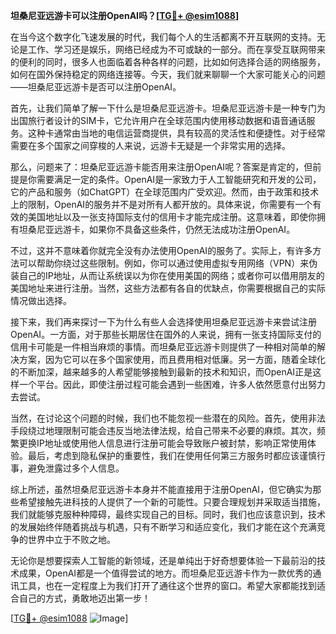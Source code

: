 **坦桑尼亚远游卡可以注册OpenAI吗？[[TG💪+ @esim1088](https://t.me/s/esim1088)]**

在当今这个数字化飞速发展的时代，我们每个人的生活都离不开互联网的支持。无论是工作、学习还是娱乐，网络已经成为不可或缺的一部分。而在享受互联网带来的便利的同时，很多人也面临着各种各样的问题，比如如何选择合适的网络服务，如何在国外保持稳定的网络连接等。今天，我们就来聊聊一个大家可能关心的问题——坦桑尼亚远游卡是否可以注册OpenAI。

首先，让我们简单了解一下什么是坦桑尼亚远游卡。坦桑尼亚远游卡是一种专门为出国旅行者设计的SIM卡，它允许用户在全球范围内使用移动数据和语音通话服务。这种卡通常由当地的电信运营商提供，具有较高的灵活性和便捷性。对于经常需要在多个国家之间穿梭的人来说，远游卡无疑是一个非常实用的选择。

那么，问题来了：坦桑尼亚远游卡能否用来注册OpenAI呢？答案是肯定的，但前提是你需要满足一定的条件。OpenAI是一家致力于人工智能研究和开发的公司，它的产品和服务（如ChatGPT）在全球范围内广受欢迎。然而，由于政策和技术上的限制，OpenAI的服务并不是对所有人都开放的。具体来说，你需要有一个有效的美国地址以及一张支持国际支付的信用卡才能完成注册。这意味着，即使你拥有坦桑尼亚远游卡，如果你不具备这些条件，仍然无法成功注册OpenAI。

不过，这并不意味着你就完全没有办法使用OpenAI的服务了。实际上，有许多方法可以帮助你绕过这些限制。例如，你可以通过使用虚拟专用网络（VPN）来伪装自己的IP地址，从而让系统误以为你在使用美国的网络；或者你可以借用朋友的美国地址来进行注册。当然，这些方法都有各自的优缺点，你需要根据自己的实际情况做出选择。

接下来，我们再来探讨一下为什么有些人会选择使用坦桑尼亚远游卡来尝试注册OpenAI。一方面，对于那些长期居住在国外的人来说，拥有一张支持国际支付的信用卡可能是一件相当麻烦的事情。而坦桑尼亚远游卡则提供了一种相对简单的解决方案，因为它可以在多个国家使用，而且费用相对低廉。另一方面，随着全球化的不断加深，越来越多的人希望能够接触到最新的技术和知识，而OpenAI正是这样一个平台。因此，即使注册过程可能会遇到一些困难，许多人依然愿意付出努力去尝试。

当然，在讨论这个问题的时候，我们也不能忽视一些潜在的风险。首先，使用非法手段绕过地理限制可能会违反当地法律法规，给自己带来不必要的麻烦。其次，频繁更换IP地址或使用他人信息进行注册可能会导致账户被封禁，影响正常使用体验。最后，考虑到隐私保护的重要性，我们在使用任何第三方服务时都应该谨慎行事，避免泄露过多个人信息。

综上所述，虽然坦桑尼亚远游卡本身并不能直接用于注册OpenAI，但它确实为那些希望接触先进科技的人提供了一个新的可能性。只要合理规划并采取适当措施，我们就能够克服种种障碍，最终实现自己的目标。同时，我们也应该意识到，技术的发展始终伴随着挑战与机遇，只有不断学习和适应变化，我们才能在这个充满竞争的世界中立于不败之地。

无论你是想要探索人工智能的新领域，还是单纯出于好奇想要体验一下最前沿的技术成果，OpenAI都是一个值得尝试的地方。而坦桑尼亚远游卡作为一款优秀的通讯工具，也在一定程度上为我们打开了通往这个世界的窗口。希望大家都能找到适合自己的方式，勇敢地迈出第一步！

[[TG💪+ @esim1088](https://t.me/s/esim1088) ![Image](https://i.postimg.cc/4NQfJmqS/Snipaste-2025-05-13-00-14-12.png)]